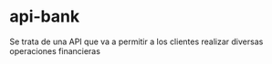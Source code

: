 # api-bank
Se trata de una API que va a permitir a los clientes realizar diversas operaciones financieras
